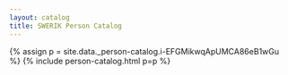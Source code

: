 ```yaml
---
layout: catalog
title: SWERIK Person Catalog
---
```

{% assign p = site.data._person-catalog.i-EFGMikwqApUMCA86eB1wGu %}
{% include person-catalog.html p=p %}

